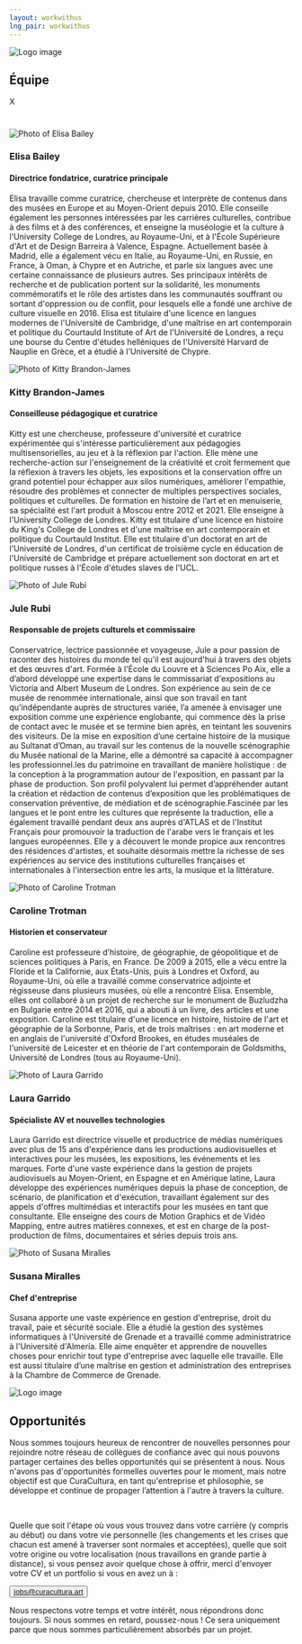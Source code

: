 ```yaml
---
layout: workwithus
lng_pair: workwithus
---
```

<div>
    <div class="photoTitle">
        <img class="imgTitles" src="/assets/img/default/logo.webp" alt="Logo image">
        <h2 class="title2">Équipe</h2>
    </div>
    <div class="showPopUp">
        <div class="overlay"></div>
        <div class="img-show">
            <span>X</span>
            <img src="">
            <h1 id="namePopUp"></h1>
            <h2 id="jobPopUp"></h2>
            <p id="descPopUp"></p>
        </div>
    </div>
    <div class="containerTeam">
        <div class="containerMember">
            <img class="imgMembers" src="/assets/img/home/Elisa.webp" alt="Photo of Elisa Bailey"/>
            <h3 class="name">Elisa Bailey </h3>
            <h4 class="job">Directrice fondatrice, curatrice principale</h4>
            <p class="desc">Elisa travaille comme curatrice, chercheuse et interprète de contenus dans des musées en Europe et au Moyen-Orient depuis 2010. Elle conseille également les personnes intéressées par les carrières culturelles, contribue à des films et à des conférences, et enseigne la muséologie et la culture à l'University College de Londres, au Royaume-Uni, et à l'École Supérieure d'Art et de Design Barreira à Valence, Espagne. Actuellement basée à Madrid, elle a également vécu en Italie, au Royaume-Uni, en Russie, en France, à Oman, à Chypre et en Autriche, et parle six langues avec une certaine connaissance de plusieurs autres. Ses principaux intérêts de recherche et de publication portent sur la solidarité, les monuments commémoratifs et le rôle des artistes dans les communautés souffrant ou sortant d'oppression ou de conflit, pour lesquels elle a fondé une archive de culture visuelle en 2016. Elisa est titulaire d'une licence en langues modernes de l'Université de Cambridge, d'une maîtrise en art contemporain et politique du Courtauld Institute of Art de l'Université de Londres, a reçu une bourse du Centre d'études helléniques de l'Université Harvard de Nauplie en Grèce, et a étudié à l'Université de Chypre.</p>
        </div>
        <div class="containerMember">
            <img class="imgMembers" src="/assets/img/home/kittyRes.webp" alt="Photo of Kitty Brandon-James"/>
            <h3 class="name">Kitty Brandon-James</h3>
            <h4 class="job">Conseilleuse pédagogique et curatrice</h4>
            <p class="desc">Kitty est une chercheuse, professeure d'université et curatrice expérimentée qui s'intéresse particulièrement aux pédagogies multisensorielles, au jeu et à la réflexion par l'action. Elle mène une recherche-action sur l'enseignement de la créativité et croit fermement que la réflexion à travers les objets, les expositions et la conservation offre un grand potentiel pour échapper aux silos numériques, améliorer l'empathie, résoudre des problèmes et connecter de multiples perspectives sociales, politiques et culturelles. De formation en histoire de l’art et en menuiserie, sa spécialité est l'art produit à Moscou entre 2012 et 2021. Elle enseigne à l'University College de Londres. Kitty est titulaire d'une licence en histoire du King's College de Londres et d'une maîtrise en art contemporain et politique du Courtauld Institut. Elle est titulaire d'un doctorat en art de l'Université de Londres, d'un certificat de troisième cycle en éducation de l'Université de Cambridge et prépare actuellement son doctorat en art et politique russes à l'École d'études slaves de l'UCL.</p>
        </div>
        <div class="containerMember">
            <img  class="imgMembers" src="/assets/img/home/Rubi.webp" alt="Photo of Jule Rubi"/>
            <h3 class="name">Jule Rubi</h3>
            <h4 class="job">Responsable de projets culturels et commissaire</h4>
            <p class="desc">Conservatrice, lectrice passionnée et voyageuse, Jule a pour passion de raconter des histoires du monde tel qu'il est aujourd'hui à travers des objets et des œuvres d'art. Formée à l'École du Louvre et à Sciences Po Aix, elle a d’abord développé une expertise dans le commissariat d'expositions au Victoria and Albert Museum de Londres. Son expérience au sein de ce musée de renommée internationale, ainsi que son travail en tant qu’indépendante auprès de structures variée, l’a amenée à envisager une exposition comme une expérience englobante, qui commence dès la prise de contact avec le musée et se termine bien après, en teintant les souvenirs des visiteurs. De la mise en exposition d’une certaine histoire de la musique au Sultanat d’Oman, au travail sur les contenus de la nouvelle scénographie du Musée national de la Marine, elle a démontré sa capacité à accompagner les professionnel.les du patrimoine en travaillant de manière holistique : de la conception à la programmation autour de l'exposition, en passant par la phase de production. Son profil polyvalent lui permet d’appréhender autant la création et rédaction de contenus d’exposition que les problématiques de conservation préventive, de médiation et de scénographie.Fascinée par les langues et le pont entre les cultures que représente la traduction, elle a également travaillé pendant deux ans auprès d'ATLAS et de l'Institut Français pour promouvoir la traduction de l'arabe vers le français et les langues européennes. Elle y a découvert le monde propice aux rencontres des résidences d'artistes, et souhaite désormais mettre la richesse de ses expériences au service des institutions culturelles françaises et internationales à l'intersection entre les arts, la musique et la littérature.</p>
        </div>
        <div class="containerMember">
            <img class="imgMembers" src="/assets/img/home/caroRes.webp" alt="Photo of Caroline Trotman"/>
            <h3 class="name">Caroline Trotman</h3>
            <h4 class="job">Historien et conservateur</h4>
            <p class="desc">Caroline est professeure d’histoire, de géographie, de géopolitique et de sciences politiques à Paris, en France. De 2009 à 2015, elle a vécu entre la Floride et la Californie, aux États-Unis, puis à Londres et Oxford, au Royaume-Uni, où elle a travaillé comme conservatrice adjointe et régisseuse dans plusieurs musées, où elle a rencontré Elisa. Ensemble, elles ont collaboré à un projet de recherche sur le monument de Buzludzha en Bulgarie entre 2014 et 2016, qui a abouti à un livre, des articles et une exposition. Caroline est titulaire d'une licence en histoire, histoire de l'art et géographie de la Sorbonne, Paris, et de trois maîtrises : en art moderne et en anglais de l'université d'Oxford Brookes, en études muséales de l'université de Leicester et en théorie de l'art contemporain de Goldsmiths, Université de Londres (tous au Royaume-Uni).</p>
        </div>
        <div class="containerMember">
            <img class="imgMembers" src="/assets/img/home/Laura.webp" alt="Photo of Laura Garrido"/>
            <h3 class="name">Laura Garrido</h3>
            <h4 class="job">Spécialiste AV et nouvelles technologies</h4>
            <p class="desc">Laura Garrido est directrice visuelle et productrice de médias numériques avec plus de 15 ans d'expérience dans les productions audiovisuelles et interactives pour les musées, les expositions, les événements et les marques. Forte d'une vaste expérience dans la gestion de projets audiovisuels au Moyen-Orient, en Espagne et en Amérique latine, Laura développe des expériences numériques depuis la phase de conception, de scénario, de planification et d'exécution, travaillant également sur des appels d'offres multimédias et interactifs pour les musées en tant que consultante. Elle enseigne des cours de Motion Graphics et de Vidéo Mapping, entre autres matières connexes, et est en charge de la post-production de films, documentaires et séries depuis trois ans.</p>
        </div>
        <div class="containerMember">
            <img class="imgMembers" src="/assets/img/home/Susana.webp" alt="Photo of Susana Miralles"/>
            <h3 class="name">Susana Miralles</h3>
            <h4 class="job">Chef d'entreprise</h4>
            <p class="desc">Susana apporte une vaste expérience en gestion d'entreprise, droit du travail, paie et sécurité sociale. Elle a étudié la gestion des systèmes informatiques à l'Université de Grenade et a travaillé comme administratrice à l'Université d'Almería. Elle aime enquêter et apprendre de nouvelles choses pour enrichir tout type d'entreprise avec laquelle elle travaille. Elle est aussi titulaire d’une maîtrise en gestion et administration des entreprises à la Chambre de Commerce de Grenade.</p>
        </div>
    </div>
</div>
<div id="opportunities">
    <div class="photoTitle">
        <img class="imgTitles" src="/assets/img/default/logo.webp" alt="Logo image">
        <h2 class="title2">Opportunités</h2>
    </div>
    <p>Nous sommes toujours heureux de rencontrer de nouvelles personnes pour rejoindre notre réseau de collègues de confiance avec qui nous pouvons partager certaines des belles opportunités qui se présentent à nous. Nous n'avons pas d'opportunités formelles ouvertes pour le moment, mais notre objectif est que CuraCultura, en tant qu'entreprise et philosophie, se développe et continue de propager l’attention à l'autre à travers la culture.</p><br>
    <p>Quelle que soit l'étape où vous vous trouvez dans votre carrière (y compris au début) ou dans votre vie personnelle (les changements et les crises que chacun est amené à traverser sont normales et acceptées), quelle que soit votre origine ou votre localisation (nous travaillons en grande partie à distance), si vous pensez avoir quelque chose à offrir, merci d'envoyer votre CV et un portfolio si vous en avez un à :</p>
    <button id="btn-email"><a class="link" href="mailto:jobs@curacultura.art">jobs@curacultura.art</a></button>
    <p>Nous respectons votre temps et votre intérêt, nous répondrons donc toujours. Si nous sommes en retard, poussez-nous ! Ce sera uniquement parce que nous sommes particulièrement absorbés par un projet.</p>
</div>
